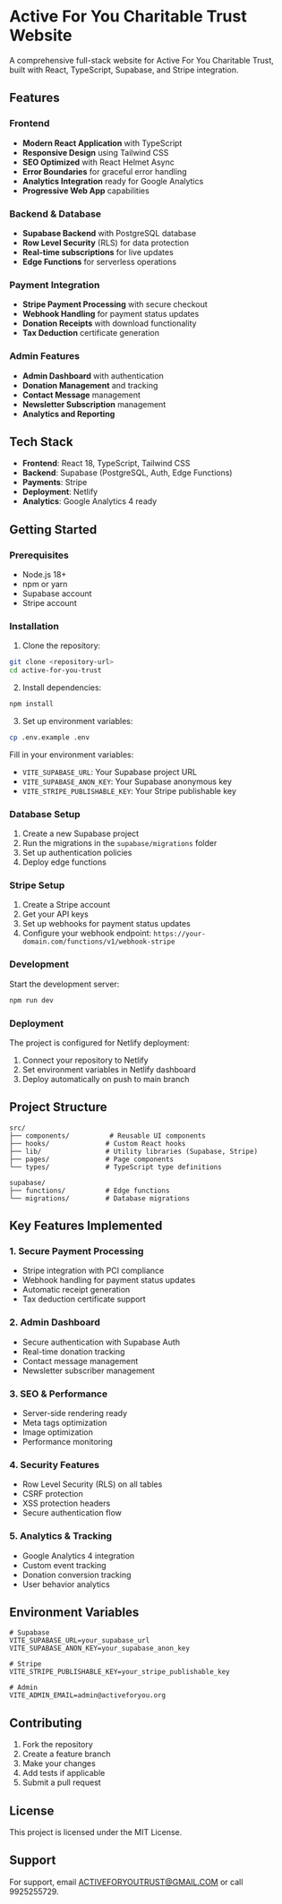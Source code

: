 # Active For You Charitable Trust Website

A comprehensive full-stack website for Active For You Charitable Trust, built with React, TypeScript, Supabase, and Stripe integration.

## Features

### Frontend
- **Modern React Application** with TypeScript
- **Responsive Design** using Tailwind CSS
- **SEO Optimized** with React Helmet Async
- **Error Boundaries** for graceful error handling
- **Analytics Integration** ready for Google Analytics
- **Progressive Web App** capabilities

### Backend & Database
- **Supabase Backend** with PostgreSQL database
- **Row Level Security** (RLS) for data protection
- **Real-time subscriptions** for live updates
- **Edge Functions** for serverless operations

### Payment Integration
- **Stripe Payment Processing** with secure checkout
- **Webhook Handling** for payment status updates
- **Donation Receipts** with download functionality
- **Tax Deduction** certificate generation

### Admin Features
- **Admin Dashboard** with authentication
- **Donation Management** and tracking
- **Contact Message** management
- **Newsletter Subscription** management
- **Analytics and Reporting**

## Tech Stack

- **Frontend**: React 18, TypeScript, Tailwind CSS
- **Backend**: Supabase (PostgreSQL, Auth, Edge Functions)
- **Payments**: Stripe
- **Deployment**: Netlify
- **Analytics**: Google Analytics 4 ready

## Getting Started

### Prerequisites
- Node.js 18+
- npm or yarn
- Supabase account
- Stripe account

### Installation

1. Clone the repository:
```bash
git clone <repository-url>
cd active-for-you-trust
```

2. Install dependencies:
```bash
npm install
```

3. Set up environment variables:
```bash
cp .env.example .env
```

Fill in your environment variables:
- `VITE_SUPABASE_URL`: Your Supabase project URL
- `VITE_SUPABASE_ANON_KEY`: Your Supabase anonymous key
- `VITE_STRIPE_PUBLISHABLE_KEY`: Your Stripe publishable key

### Database Setup

1. Create a new Supabase project
2. Run the migrations in the `supabase/migrations` folder
3. Set up authentication policies
4. Deploy edge functions

### Stripe Setup

1. Create a Stripe account
2. Get your API keys
3. Set up webhooks for payment status updates
4. Configure your webhook endpoint: `https://your-domain.com/functions/v1/webhook-stripe`

### Development

Start the development server:
```bash
npm run dev
```

### Deployment

The project is configured for Netlify deployment:

1. Connect your repository to Netlify
2. Set environment variables in Netlify dashboard
3. Deploy automatically on push to main branch

## Project Structure

```
src/
├── components/          # Reusable UI components
├── hooks/              # Custom React hooks
├── lib/                # Utility libraries (Supabase, Stripe)
├── pages/              # Page components
└── types/              # TypeScript type definitions

supabase/
├── functions/          # Edge functions
└── migrations/         # Database migrations
```

## Key Features Implemented

### 1. Secure Payment Processing
- Stripe integration with PCI compliance
- Webhook handling for payment status updates
- Automatic receipt generation
- Tax deduction certificate support

### 2. Admin Dashboard
- Secure authentication with Supabase Auth
- Real-time donation tracking
- Contact message management
- Newsletter subscriber management

### 3. SEO & Performance
- Server-side rendering ready
- Meta tags optimization
- Image optimization
- Performance monitoring

### 4. Security Features
- Row Level Security (RLS) on all tables
- CSRF protection
- XSS protection headers
- Secure authentication flow

### 5. Analytics & Tracking
- Google Analytics 4 integration
- Custom event tracking
- Donation conversion tracking
- User behavior analytics

## Environment Variables

```env
# Supabase
VITE_SUPABASE_URL=your_supabase_url
VITE_SUPABASE_ANON_KEY=your_supabase_anon_key

# Stripe
VITE_STRIPE_PUBLISHABLE_KEY=your_stripe_publishable_key

# Admin
VITE_ADMIN_EMAIL=admin@activeforyou.org
```

## Contributing

1. Fork the repository
2. Create a feature branch
3. Make your changes
4. Add tests if applicable
5. Submit a pull request

## License

This project is licensed under the MIT License.

## Support

For support, email ACTIVEFORYOUTRUST@GMAIL.COM or call 9925255729.